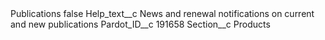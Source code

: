<?xml version="1.0" encoding="UTF-8"?>
<CustomMetadata xmlns="http://soap.sforce.com/2006/04/metadata" xmlns:xsi="http://www.w3.org/2001/XMLSchema-instance" xmlns:xsd="http://www.w3.org/2001/XMLSchema">
    <label>Publications</label>
    <protected>false</protected>
    <values>
        <field>Help_text__c</field>
        <value xsi:type="xsd:string">News and renewal notifications on current and new publications</value>
    </values>
    <values>
        <field>Pardot_ID__c</field>
        <value xsi:type="xsd:string">191658</value>
    </values>
    <values>
        <field>Section__c</field>
        <value xsi:type="xsd:string">Products</value>
    </values>
</CustomMetadata>
